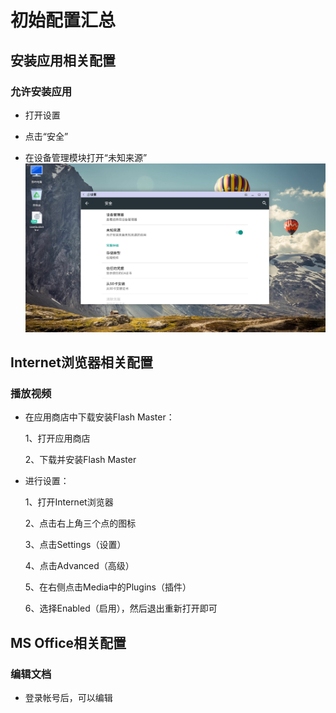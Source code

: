 # 初始配置汇总
## 安装应用相关配置

### 允许安装应用

  - 打开设置
  
  - 点击“安全”
  
  - 在设备管理模块打开“未知来源”     
    ![](pic/others/Config_unknowsource.png)
  
## Internet浏览器相关配置

### 播放视频

  - 在应用商店中下载安装Flash Master：
    
    1、打开应用商店
    
    2、下载并安装Flash Master
  
  - 进行设置：
  
    1、打开Internet浏览器
    
    2、点击右上角三个点的图标
    
    3、点击Settings（设置）
    
    4、点击Advanced（高级）
    
    5、在右侧点击Media中的Plugins（插件）
    
    6、选择Enabled（启用），然后退出重新打开即可
    
## MS Office相关配置

### 编辑文档

  - 登录帐号后，可以编辑
  
